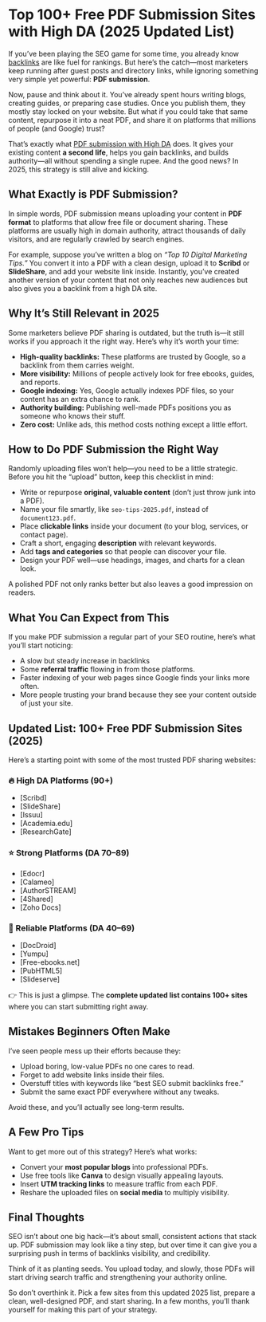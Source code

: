 # Top 100+ Free PDF Submission Sites with High DA (2025 Updated List)

If you’ve been playing the SEO game for some time, you already know [backlinks](https://moz.com/learn/seo/backlinks) are like fuel for rankings. But here’s the catch—most marketers keep running after guest posts and directory links, while ignoring something very simple yet powerful: **PDF submission**.

Now, pause and think about it. You’ve already spent hours writing blogs, creating guides, or preparing case studies. Once you publish them, they mostly stay locked on your website. But what if you could take that same content, repurpose it into a neat PDF, and share it on platforms that millions of people (and Google) trust?  

That’s exactly what [PDF submission with High DA](https://seoresearchpaper.com/image-submission-sites/) does. It gives your existing content **a second life**, helps you gain backlinks, and builds authority—all without spending a single rupee. And the good news? In 2025, this strategy is still alive and kicking.  


## What Exactly is PDF Submission?

In simple words, PDF submission means uploading your content in **PDF format** to platforms that allow free file or document sharing. These platforms are usually high in domain authority, attract thousands of daily visitors, and are regularly crawled by search engines.  

For example, suppose you’ve written a blog on *“Top 10 Digital Marketing Tips.”* You convert it into a PDF with a clean design, upload it to **Scribd** or **SlideShare**, and add your website link inside. Instantly, you’ve created another version of your content that not only reaches new audiences but also gives you a backlink from a high DA site.  


## Why It’s Still Relevant in 2025

Some marketers believe PDF sharing is outdated, but the truth is—it still works if you approach it the right way. Here’s why it’s worth your time:  

- **High-quality backlinks:** These platforms are trusted by Google, so a backlink from them carries weight.  
- **More visibility:** Millions of people actively look for free ebooks, guides, and reports.  
- **Google indexing:** Yes, Google actually indexes PDF files, so your content has an extra chance to rank.  
- **Authority building:** Publishing well-made PDFs positions you as someone who knows their stuff.  
- **Zero cost:** Unlike ads, this method costs nothing except a little effort.  


## How to Do PDF Submission the Right Way

Randomly uploading files won’t help—you need to be a little strategic. Before you hit the “upload” button, keep this checklist in mind:  

- Write or repurpose **original, valuable content** (don’t just throw junk into a PDF).  
- Name your file smartly, like `seo-tips-2025.pdf`, instead of `document123.pdf`.  
- Place **clickable links** inside your document (to your blog, services, or contact page).  
- Craft a short, engaging **description** with relevant keywords.  
- Add **tags and categories** so that people can discover your file.  
- Design your PDF well—use headings, images, and charts for a clean look.  

A polished PDF not only ranks better but also leaves a good impression on readers.  


## What You Can Expect from This

If you make PDF submission a regular part of your SEO routine, here’s what you’ll start noticing:  

- A slow but steady increase in backlinks  
- Some **referral traffic** flowing in from those platforms.  
- Faster indexing of your web pages since Google finds your links more often.  
- More people trusting your brand because they see your content outside of just your site.  


## Updated List: 100+ Free PDF Submission Sites (2025)

Here’s a starting point with some of the most trusted PDF sharing websites:  

### 🔥 High DA Platforms (90+)
- [Scribd] 
- [SlideShare]
- [Issuu]
- [Academia.edu]  
- [ResearchGate] 

### ⭐ Strong Platforms (DA 70–89)
- [Edocr]
- [Calameo] 
- [AuthorSTREAM] 
- [4Shared]
- [Zoho Docs]  

### 📂 Reliable Platforms (DA 40–69)
- [DocDroid]
- [Yumpu] 
- [Free-ebooks.net]
- [PubHTML5]
- [Slideserve]

👉 This is just a glimpse. The **complete updated list contains 100+ sites** where you can start submitting right away.  


## Mistakes Beginners Often Make

I’ve seen people mess up their efforts because they:  

- Upload boring, low-value PDFs no one cares to read.  
- Forget to add website links inside their files.  
- Overstuff titles with keywords like “best SEO submit backlinks free.”  
- Submit the same exact PDF everywhere without any tweaks.  

Avoid these, and you’ll actually see long-term results.  


## A Few Pro Tips

Want to get more out of this strategy? Here’s what works:  

- Convert your **most popular blogs** into professional PDFs.  
- Use free tools like **Canva** to design visually appealing layouts.  
- Insert **UTM tracking links** to measure traffic from each PDF.  
- Reshare the uploaded files on **social media** to multiply visibility.  


## Final Thoughts

SEO isn’t about one big hack—it’s about small, consistent actions that stack up. PDF submission may look like a tiny step, but over time it can give you a surprising push in terms of backlinks visibility, and credibility.  

Think of it as planting seeds. You upload today, and slowly, those PDFs will start driving search traffic and strengthening your authority online.  

So don’t overthink it. Pick a few sites from this updated 2025 list, prepare a clean, well-designed PDF, and start sharing. In a few months, you’ll thank yourself for making this part of your strategy.  
